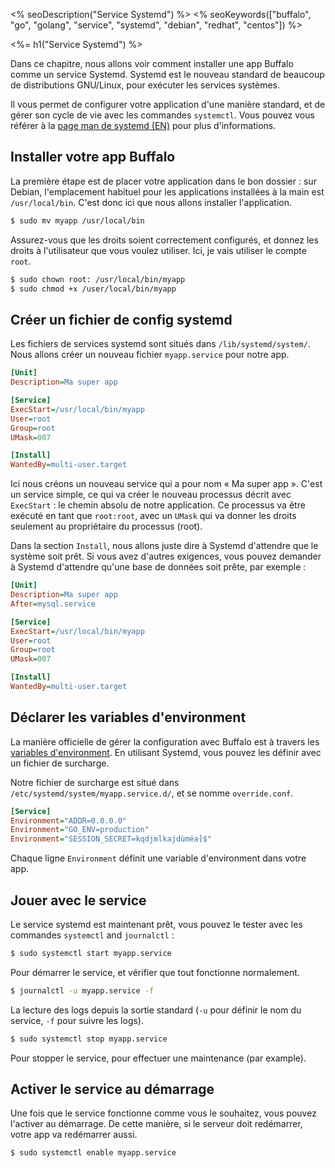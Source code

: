 <% seoDescription("Service Systemd") %>
<% seoKeywords(["buffalo", "go", "golang", "service", "systemd", "debian", "redhat", "centos"]) %>

<%= h1("Service Systemd") %>

Dans ce chapitre, nous allons voir comment installer une app Buffalo comme un service Systemd. Systemd est le nouveau standard de beaucoup de distributions GNU/Linux, pour exécuter les services systèmes.

Il vous permet de configurer votre application d'une manière standard, et de gérer son cycle de vie avec les commandes `systemctl`. Vous pouvez vous référer à la [page man de systemd (EN)](https://www.freedesktop.org/software/systemd/man/systemd.service.html) pour plus d'informations.

## Installer votre app Buffalo

La première étape est de placer votre application dans le bon dossier&nbsp;: sur Debian, l'emplacement habituel pour les applications installées à la main est `/usr/local/bin`. C'est donc ici que nous allons installer l'application.

```bash
$ sudo mv myapp /usr/local/bin
```

Assurez-vous que les droits soient correctement configurés, et donnez les droits à l'utilisateur que vous voulez utiliser. Ici, je vais utiliser le compte `root`.

```bash
$ sudo chown root: /usr/local/bin/myapp
$ sudo chmod +x /user/local/bin/myapp
```

## Créer un fichier de config systemd

Les fichiers de services systemd sont situés dans `/lib/systemd/system/`. Nous allons créer un nouveau fichier `myapp.service` pour notre app.

```ini
[Unit]
Description=Ma super app

[Service]
ExecStart=/usr/local/bin/myapp
User=root
Group=root
UMask=007

[Install]
WantedBy=multi-user.target
```

Ici nous créons un nouveau service qui a pour nom «&nbsp;Ma super app&nbsp;». C'est un service simple, ce qui va créer le nouveau processus décrit avec `ExecStart`&nbsp;: le chemin absolu de notre application. Ce processus va être exécuté en tant que `root:root`, avec un `UMask` qui va donner les droits seulement au propriétaire du processus (root).

Dans la section `Install`, nous allons juste dire à Systemd d'attendre que le système soit prêt. Si vous avez d'autres exigences, vous pouvez demander à Systemd d'attendre qu'une base de données soit prête, par exemple&nbsp;:

```ini
[Unit]
Description=Ma super app
After=mysql.service

[Service]
ExecStart=/usr/local/bin/myapp
User=root
Group=root
UMask=007

[Install]
WantedBy=multi-user.target
```

## Déclarer les variables d'environment

La manière officielle de gérer la configuration avec Buffalo est à travers les [variables d'environment](/fr/docs/config-vars). En utilisant Systemd, vous pouvez les définir avec un fichier de surcharge.

Notre fichier de surcharge est situé dans  `/etc/systemd/system/myapp.service.d/`, et se nomme `override.conf`.

```ini
[Service]
Environment="ADDR=0.0.0.0"
Environment="GO_ENV=production"
Environment="SESSION_SECRET=kqdjmlkajdùméa]$"
```

Chaque ligne `Environment` définit une variable d'environment dans votre app.

## Jouer avec le service

Le service systemd est maintenant prêt, vous pouvez le tester avec les commandes `systemctl` and `journalctl`&nbsp;:

```bash
$ sudo systemctl start myapp.service
```

Pour démarrer le service, et vérifier que tout fonctionne normalement.

```bash
$ journalctl -u myapp.service -f
```

La lecture des logs depuis la sortie standard (`-u` pour définir le nom du service, `-f` pour suivre les logs).

```bash
$ sudo systemctl stop myapp.service
```

Pour stopper le service, pour effectuer une maintenance (par example).

## Activer le service au démarrage

Une fois que le service fonctionne comme vous le souhaitez, vous pouvez l'activer au démarrage. De cette manière, si le serveur doit redémarrer, votre app va redémarrer aussi.

```bash
$ sudo systemctl enable myapp.service
```
